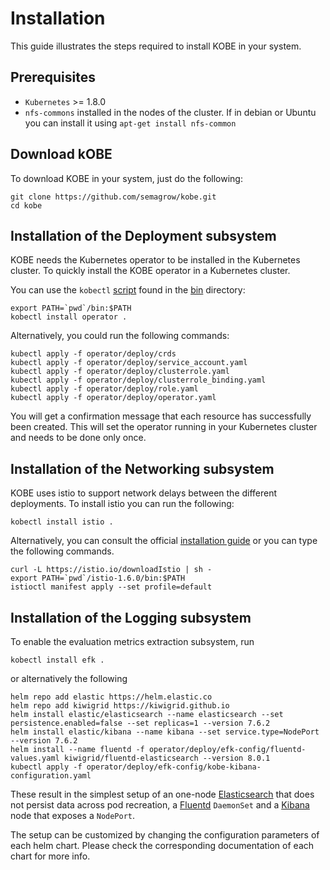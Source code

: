 # Installation

This guide illustrates the steps required to install KOBE in your system.

## Prerequisites

- `Kubernetes` >= 1.8.0
- `nfs-commons` installed in the nodes of the cluster. If in debian or
   Ubuntu you can install it using `apt-get install nfs-common`

## Download kOBE

To download KOBE in your system, just do the following:

```
git clone https://github.com/semagrow/kobe.git
cd kobe
```


## Installation of the Deployment subsystem

KOBE needs the Kubernetes operator to be installed in the Kubernetes cluster. To
quickly install the KOBE operator in a Kubernetes cluster. 

You can use the `kobectl` [script](../references/kobectl.md) found in the
[bin](https://github.com/semagrow/kobe/tree/devel/bin) directory:

```
export PATH=`pwd`/bin:$PATH
kobectl install operator .
```

Alternatively, you could run the following commands:
```
kubectl apply -f operator/deploy/crds
kubectl apply -f operator/deploy/service_account.yaml
kubectl apply -f operator/deploy/clusterrole.yaml
kubectl apply -f operator/deploy/clusterrole_binding.yaml
kubectl apply -f operator/deploy/role.yaml
kubectl apply -f operator/deploy/operator.yaml
```

You will get a confirmation message that each resource has successfully been
created. This will set the operator running in your Kubernetes cluster and needs
to be done only once.

## Installation of the Networking subsystem

KOBE uses istio to support network delays between the different deployments. To
install istio you can run the following:
```
kobectl install istio .
```
Alternatively, you can consult the official [installation
guide](https://istio.io/docs/setup/getting-started/) or you can type the
following commands.

```
curl -L https://istio.io/downloadIstio | sh -
export PATH=`pwd`/istio-1.6.0/bin:$PATH
istioctl manifest apply --set profile=default
```

## Installation of the Logging subsystem

To enable the evaluation metrics extraction subsystem, run
```
kobectl install efk .
```
or alternatively the following
```
helm repo add elastic https://helm.elastic.co
helm repo add kiwigrid https://kiwigrid.github.io
helm install elastic/elasticsearch --name elasticsearch --set persistence.enabled=false --set replicas=1 --version 7.6.2
helm install elastic/kibana --name kibana --set service.type=NodePort --version 7.6.2
helm install --name fluentd -f operator/deploy/efk-config/fluentd-values.yaml kiwigrid/fluentd-elasticsearch --version 8.0.1
kubectl apply -f operator/deploy/efk-config/kobe-kibana-configuration.yaml
```

These result in the simplest setup of an one-node
[Elasticsearch](https://github.com/elastic/helm-charts/blob/master/elasticsearch)
that does not persist data across pod recreation, a
[Fluentd](https://github.com/kiwigrid/helm-charts/tree/master/charts/fluentd-elasticsearch)
`DaemonSet` and a
[Kibana](https://github.com/elastic/helm-charts/tree/master/kibana)
node that exposes a `NodePort`. 

The setup can be customized by changing the configuration parameters of each
helm chart. Please check the corresponding documentation of each chart for more
info.

